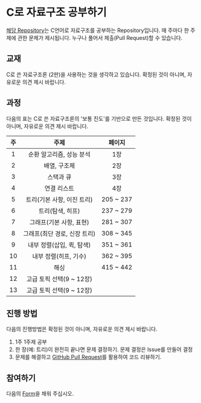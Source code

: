 # C로 자료구조 공부하기

[해당 Repository](https://github.com/mansukim1125/c-data-structure-study)는 C언어로 자료구조를 공부하는 Repository입니다. 매 주마다 한 주제에 관한 문제가 제시됩니다. 누구나 풀어서 제출(Pull Request)할 수 있습니다.

## 교재

C로 쓴 자료구조론 (2판)을 사용하는 것을 생각하고 있습니다. 확정된 것이 아니며, 자유로운 의견 제시 바랍니다.

## 과정

다음의 표는 C로 쓴 자료구조론의 '보통 진도'를 기반으로 만든 것입니다. 확정된 것이 아니며, 자유로운 의견 제시 바랍니다.

|  주  |             주제             |  페이지   |
| :--: | :--------------------------: | :-------: |
|  1   |   순환 알고리즘, 성능 분석   |    1장    |
|  2   |         배열, 구조체         |    2장    |
|  3   |          스택과 큐           |    3장    |
|  4   |         연결 리스트          |    4장    |
|  5   |  트리(기본 사항, 이진 트리)  | 205 ~ 237 |
|  6   |       트리(탐색, 히프)       | 237 ~ 279 |
|  7   |   그래프(기본 사항, 표현)    | 281 ~ 307 |
|  8   | 그래프(최단 경로, 신장 트리) | 308 ~ 345 |
|  9   |  내부 정렬(삽입, 퀵, 탐색)   | 351 ~ 361 |
|  10  |    내부 정렬(히프, 기수)     | 362 ~ 395 |
|  11  |             해싱             | 415 ~ 442 |
|  12  |   고급 토픽 선택(9 ~ 12장)   |           |
|  13  |   고급 토픽 선택(9 ~ 12장)   |           |

## 진행 방법

다음의 진행방법은 확정된 것이 아니며, 자유로운 의견 제시 바랍니다.

1. 1주 1주제 공부
2. 한 장(예: 트리)이 완전히 끝나면 문제 결정하기. 문제 결정은 Issue를 만들어 결정
3. 문제를 해결하고 [GitHub Pull Request](https://mansukim1125.github.io/2020/06/20/code-review-guide-for-github.html)를 활용하여 코드 리뷰하기.

## 참여하기

다음의 [Form](https://forms.gle/947NQ943kvnMEMEWA)을 채워 주십시오.
